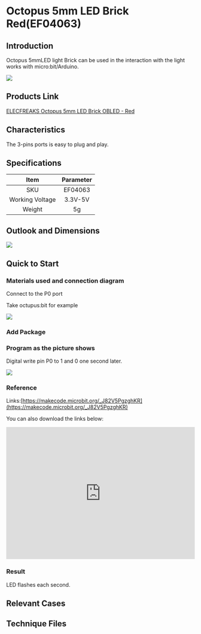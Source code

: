 # Octopus 5mm LED Brick  Red(EF04063)

## Introduction

Octopus 5mmLED light Brick can be used in the interaction with the light works with micro:bit/Arduino.

 ![](./images/wFy2h7R.jpg)

## Products Link

[ELECFREAKS Octopus 5mm LED Brick OBLED - Red](https://www.elecfreaks.com/octopus-5mm-led-brick-obled-red.html)

## Characteristics

 The 3-pins ports is easy to plug and play.

## Specifications


Item | Parameter 
:-: | :-: 
SKU|EF04063
Working Voltage|3.3V-5V
Weight|5g

## Outlook and Dimensions

 ![](./images/XjX2TBL.png)

## Quick to Start

### Materials used and connection diagram

 Connect to the P0 port 

  Take octupus:bit for example

![](./images/iXIOMNJ.jpg)

### Add Package

### Program as the picture shows

 Digital write pin P0 to 1 and 0 one second later.

![](./images/AAzv9pn.png)

### Reference

Links:[https://makecode.microbit.org/_J82V5PgzghKR](https://makecode.microbit.org/_J82V5PgzghKR)

You can also download the links below:

<div style="position:relative;height:0;padding-bottom:70%;overflow:hidden;"><iframe style="position:absolute;top:0;left:0;width:100%;height:100%;" src="https://makecode.microbit.org/#pub:_J82V5PgzghKR" frameborder="0" sandbox="allow-popups allow-forms allow-scripts allow-same-origin"></iframe></div>  


### Result

 LED flashes each second.

## Relevant Cases


## Technique Files

